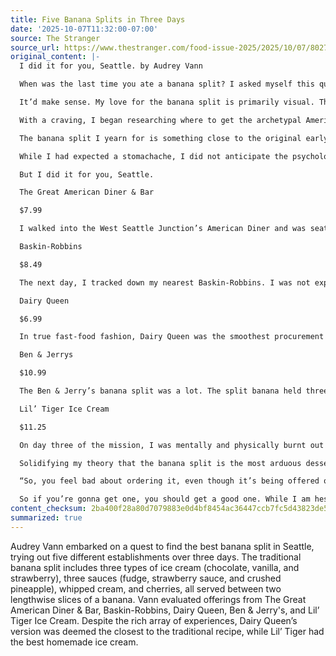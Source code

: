 ```yaml
---
title: Five Banana Splits in Three Days
date: '2025-10-07T11:32:00-07:00'
source: The Stranger
source_url: https://www.thestranger.com/food-issue-2025/2025/10/07/80272666/five-banana-splits-in-three-days
original_content: |-
  I did it for you, Seattle. by Audrey Vann

  When was the last time you ate a banana split? I asked myself this question and drew a blank. I remember loving the indulgent triple-scoop sundae, and I was certain that I’d had one, but with no specific memory of when or why. Was this a false memory, shaped by a childhood full of banana split scratch-and-sniff stickers and images of wide-eyed children in books ogling them through shop windows?

  It’d make sense. My love for the banana split is primarily visual. The dessert, traditionally served in a glass boat, has so many textures, colors, and shapes that looking at it gives me the same satisfaction I feel when looking at a bowl of Trix Cereal or a freckled Tutti-Fruitti Jelly Belly. But the banana split is more enigmatic. It’s not a casual snack. There is no perfect occasion for such a dessert—it’s not traditionally served on birthdays, or any holiday, for that matter. And you can’t eat it on the go.&nbsp;

  With a craving, I began researching where to get the archetypal American dessert in Seattle—it was supposedly invented in Pennsylvania in 1904—but the only insight I found was a three-year-old Reddit post filled with more questions than answers and a 15-year-old Slog post (written by our own snack critic, Megan Seling), which cites establishments that are long gone. So, I did the lord’s work: I searched through every single diner, ice cream shop, and soda fountain menu in Seattle and Burien and mapped out a quest to acquire the old-fashioned sundae of my childhood dreams.&nbsp;

  The banana split I yearn for is something close to the original early-20th-century invention: three types of ice cream (chocolate, vanilla, and strawberry), three sauces (fudge, strawberry sauce, and—and this is important!—crushed pineapple), whipped cream, and cherries, all composed between two lengthwise slices of a freshly peeled banana. After much online investigation, I was able to taste-test five banana splits over the course of three days (that’s a total of 15 scoops of ice cream) and send the receipts to my employer to make them pay for it.&nbsp;

  While I had expected a stomachache, I did not anticipate the psychological impact of asking for such an indulgent, inconvenient, impractical, and childish treat back-to-back in ice cream shops across the region. Each time I watched the server scramble around the kitchen for the menagerie of elements, I felt ashamed that I wasn’t ordering a simple ice cream cone.

  But I did it for you, Seattle.

  The Great American Diner & Bar

  $7.99

  I walked into the West Seattle Junction’s American Diner and was seated by a kind waitress who handed me a menu. “I actually already know what I want—can I just get the banana split?” I asked, sliding the menu back across the table. “Sure, I’ll go make that for you right now,” the waitress said with a tinge of panic in her eyes. Less than 10 minutes later, she returned with a large dinner plate topped with three scoops of ice cream (chocolate, vanilla, and strawberry) between two broken banana halves, and it was topped with whipped cream, chocolate sauce, almonds, and rainbow sprinkles. “Does that look okay?” she asked with uncertainty. I felt the need to validate that she did a great job. “Does anyone ever order this?” I asked. She threw her head back and laughed. “No, not while I’ve worked here!” she said, relieved. “I was nervous to make it, but it was actually very fun to decorate.”&nbsp;

  Baskin-Robbins

  $8.49

  The next day, I tracked down my nearest Baskin-Robbins. I was not expecting much from the strip mall chain in the Burien Safeway parking lot, but they delivered. As I walked in, I was relieved to see that they actually had a banana split on the TV screen menu with a glorious photo of the cherry-topped treat. Although once I told the teenager behind the counter what I wanted, I could feel her annoyance. She peeled and sliced a fresh banana, which I saw hanging on a special rack in the kitchen. She scooped the three flavors of ice cream—chocolate, strawberry, and vanilla—then doused them in three different sauces: marshmallow, hot fudge, and a jammy strawberry syrup. Then, she topped each scoop with a crown of whipped cream and three maraschino cherry halves. It was presented to me in a special plastic dish with a lid that was specifically designed for banana splits.&nbsp;

  Dairy Queen

  $6.99

  In true fast-food fashion, Dairy Queen was the smoothest procurement and most accurate to the original recipe. This could be in part because I ordered it through the drive-through, so any confusion or annoyance (which, to be clear, I completely understand) would have been out of my view. The beautiful dessert, served in another special container (which was shaped like the DQ logo), was handed to me within seconds of placing the order. The quality was higher than you’d expect from a fast food chain—three twirls of vanilla soft serve between a surprisingly fresh banana, topped with crushed pineapple, strawberry sauce (with actual strawberry chunks!), chocolate syrup, and thin whipped dairy topping. Because Dairy Queen’s soft serve famously contains very little butterfat, it can’t legally be called “ice cream.” The dessert was by far the lightest and most refreshing of those I tried.&nbsp;

  Ben & Jerrys

  $10.99

  The Ben & Jerry’s banana split was a lot. The split banana held three scoops of ice cream of my choice (strawberry, chocolate fudge brownie, and Cherry Garcia) and was smothered in hot fudge, caramel sauce, and real whipped cream. Before it was complete, the server told me to choose two toppings. I panicked and chose gummy bears and rainbow sprinkles for the visual appeal. This proved to be too much, especially as it was my third banana split of the day. The server seemed especially chipper and remarked, “I love making banana splits!” I have a feeling she wouldn’t have said this if the shop were not empty.&nbsp;

  Lil’ Tiger Ice Cream

  $11.25

  On day three of the mission, I was mentally and physically burnt out on this dessert, so the fact that I enjoyed Lil’ Tiger’s banana split should say a lot. I was greeted with a sandwich board sign advertising banana splits, which felt like open arms outstretched to welcome me. The server didn’t blink an eye when I ordered, and asked me what flavors and toppings I’d like. I went with the classic ice cream flavors with hot fudge, strawberry syrup, whipped cream, and sprinkles, forgetting to add nuts. Lil’ Tiger’s homemade ice cream was decadent, soft, and flavorful. I found myself digging into the rich vanilla bean scoop more than any other, which is out of the norm for me.

  Solidifying my theory that the banana split is the most arduous dessert, I asked Pike Place’s Shug’s Soda Fountain over the phone if they still served the tantalizing “Banana Brûlée” split. They told me that it goes on and off the menu, depending on how busy they are. “Once people see it,” they told me, “they all want it, and it takes a while to make, and it slows the line down significantly.” This is understandable, considering how delicious it sounds. Per their Instagram, the treat consists of “creamy vanilla ice cream, topped with warm caramel sauce, crunchy pecans, brûléed bananas, whipped cream, and a Toschi cherry on top.” I decided not to risk it.

  “So, you feel bad about ordering it, even though it’s being offered on the menu?” my analyst asked me, at a regular appointment in the midst of my banana split marathon. I expressed my guilt for taking on this seemingly meaningless project and inconveniencing the teenage server at Baskin-Robbins, who looked increasingly stressed as a line formed behind me. I knew it wasn’t rational, but at the same time, anyone who’s worked a service job knows the lack of self-awareness that customers can have. The more banana splits I ordered, the more I became convinced that they are the espresso martini of the ice cream world. But that doesn’t mean that you should avoid abundance completely at the risk of inconveniencing others.

  So if you’re gonna get one, you should get a good one. While I am hesitant to award a mega chain as the winner of this experiment, Dairy Queen has mastered the art of the banana split. They’re the only ones to offer a sundae that has traditional crushed pineapple. That said, Baskin-Robbins was the only sundae with three ice cream flavors and three sauces. As far as local institutions, Lil’ Tiger leads with the yummiest, most quality ice cream. So, this month, while the weather is still nice, order yourself a banana split. But be mindful of your surroundings, be grateful to your servers, and tip well.&nbsp;
content_checksum: 2ba400f28a80d7079883e0d4bf8454ac36447ccb7fc5d43823de5c0da3c88acc
summarized: true
---
```


Audrey Vann embarked on a quest to find the best banana split in Seattle, trying out five different establishments over three days. The traditional banana split includes three types of ice cream (chocolate, vanilla, and strawberry), three sauces (fudge, strawberry sauce, and crushed pineapple), whipped cream, and cherries, all served between two lengthwise slices of a banana. Vann evaluated offerings from The Great American Diner & Bar, Baskin-Robbins, Dairy Queen, Ben & Jerry's, and Lil’ Tiger Ice Cream. Despite the rich array of experiences, Dairy Queen’s version was deemed the closest to the traditional recipe, while Lil’ Tiger had the best homemade ice cream.
